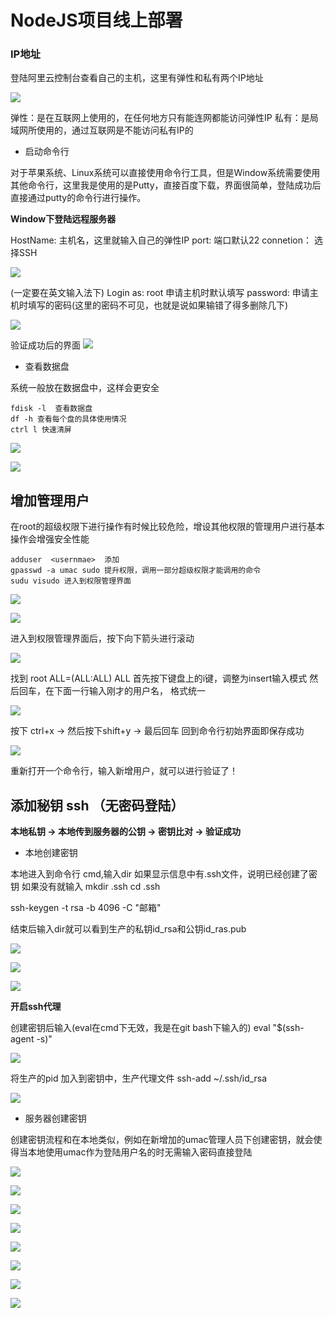 # NodeJS项目线上部署

### IP地址

登陆阿里云控制台查看自己的主机，这里有弹性和私有两个IP地址

![](/aliyunnodejs/imgs/登陆服务器1.jpg)

弹性：是在互联网上使用的，在任何地方只有能连网都能访问弹性IP
私有：是局域网所使用的，通过互联网是不能访问私有IP的



* 启动命令行

对于苹果系统、Linux系统可以直接使用命令行工具，但是Window系统需要使用其他命令行，这里我是使用的是Putty，直接百度下载，界面很简单，登陆成功后直接通过putty的命令行进行操作。

**Window下登陆远程服务器**

HostName: 主机名，这里就输入自己的弹性IP
port: 端口默认22
connetion： 选择SSH

![](/aliyunnodejs/imgs/登陆服务器2.jpg)

(一定要在英文输入法下)
Login as: root 申请主机时默认填写
password: 申请主机时填写的密码(这里的密码不可见，也就是说如果输错了得多删除几下)

![](/aliyunnodejs/imgs/远程登陆服务器4.jpg)

验证成功后的界面
![](/aliyunnodejs/imgs/远程登陆服务器3.jpg)

* 查看数据盘

系统一般放在数据盘中，这样会更安全

```
fdisk -l  查看数据盘
df -h 查看每个盘的具体使用情况
ctrl l 快速清屏

```

![](/aliyunnodejs/imgs/远程登陆服务器5.jpg)

![](/aliyunnodejs/imgs/远程登陆服务器6.jpg)

## 增加管理用户

在root的超级权限下进行操作有时候比较危险，增设其他权限的管理用户进行基本操作会增强安全性能

```
adduser  <usernmae>  添加
gpasswd -a umac sudo 提升权限，调用一部分超级权限才能调用的命令
sudu visudo 进入到权限管理界面
```
![](/aliyunnodejs/imgs/远程登陆服务器7.jpg)

![](/aliyunnodejs/imgs/远程登陆服务器8.jpg)

进入到权限管理界面后，按下向下箭头进行滚动

![](/aliyunnodejs/imgs/远程登陆服务器9.jpg)

找到 root   ALL=(ALL:ALL) ALL
首先按下键盘上的i键，调整为insert输入模式
然后回车，在下面一行输入刚才的用户名， 格式统一

![](/aliyunnodejs/imgs/远程登陆服务器10.jpg)

按下 ctrl+x  ->  然后按下shift+y  ->  最后回车
回到命令行初始界面即保存成功

![](/aliyunnodejs/imgs/远程登陆服务器11.jpg)

重新打开一个命令行，输入新增用户，就可以进行验证了！


## 添加秘钥 ssh （无密码登陆）

**本地私钥 -> 本地传到服务器的公钥 -> 密钥比对 -> 验证成功**

* 本地创建密钥

本地进入到命令行 cmd,输入dir
如果显示信息中有.ssh文件，说明已经创建了密钥
如果没有就输入
mkdir .ssh
cd .ssh

ssh-keygen -t rsa -b 4096 -C "邮箱"

结束后输入dir就可以看到生产的私钥id_rsa和公钥id_ras.pub

![](/aliyunnodejs/imgs/远程登陆服务器12.jpg)

![](/aliyunnodejs/imgs/远程登陆服务器14.jpg)


![](/aliyunnodejs/imgs/远程登陆服务器13.jpg)

**开启ssh代理**

创建密钥后输入(eval在cmd下无效，我是在git bash下输入的)
eval "$(ssh-agent -s)"

![](/aliyunnodejs/imgs/远程登陆服务器16.jpg)

将生产的pid 加入到密钥中，生产代理文件
ssh-add ~/.ssh/id_rsa

![](/aliyunnodejs/imgs/远程登陆服务器17.jpg)


* 服务器创建密钥

创建密钥流程和在本地类似，例如在新增加的umac管理人员下创建密钥，就会使得当本地使用umac作为登陆用户名的时无需输入密码直接登陆

![](/aliyunnodejs/imgs/远程登陆服务器20.jpg)

![](/aliyunnodejs/imgs/远程登陆服务器21.jpg)

![](/aliyunnodejs/imgs/远程登陆服务器22.jpg)

![](/aliyunnodejs/imgs/远程登陆服务器23.jpg)

![](/aliyunnodejs/imgs/远程登陆服务器24.jpg)

![](/aliyunnodejs/imgs/远程登陆服务器25.jpg)

![](/aliyunnodejs/imgs/远程登陆服务器26.jpg)

![](/aliyunnodejs/imgs/远程登陆服务器27.jpg)


